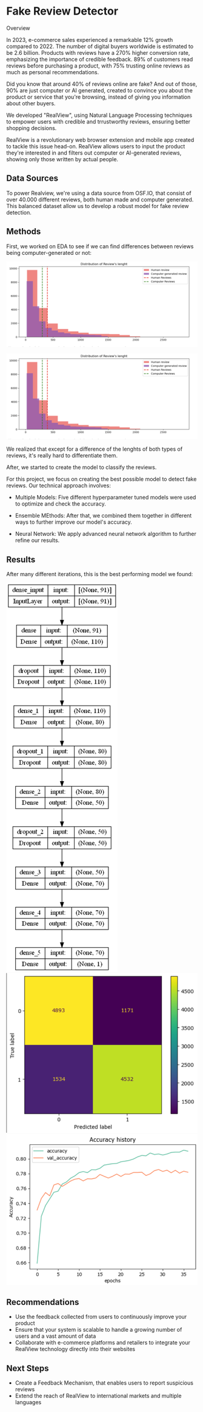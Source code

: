 # Fake Review Detector

Overview

In 2023, e-commerce sales experienced a remarkable 12% growth compared to 2022. The number of digital buyers worldwide is estimated to be 2.6 billion. Products with reviews have a 270% higher conversion rate, emphasizing the importance of credible feedback. 89% of customers read reviews before purchasing a product, with 75% trusting online reviews as much as personal recommendations.
    
Did you know that around 40% of reviews online are fake? And out of those, 90% are just computer or AI generated, created to convince you about the product or service that you're browsing, instead of giving you information about other buyers.

We developed "RealView", using Natural Language Processing techniques to empower users with credible and trrustworthy reviews, ensuring better shopping decisions.

RealView is a revolutionary web browser extension and mobile app created to tackle this issue head-on. RealView allows users to input the product they're interested in and filters out computer or AI-generated reviews, showing only those written by actual people.

## Data Sources

To power Realview, we're using a data source from OSF.IO, that consist of over 40.000 different reviews, both human made and computer generated. This balanced dataset allow us to develop a robust model for fake review detection.

## Methods
First, we worked on EDA to see if we can find differences between reviews being computer-generated or not:

![Lenght's review distribution](images/review_lenght_distribution.png)

![Lenght's review distribution](images/review_lenght_distribution.png)

We realized that except for a difference of the lenghts of both types of reviews, it's really hard to differentiate them.

After, we started to create the model to classify the reviews.


For this project, we focus on creating the best possible model to detect fake reviews. Our technical approach involves:
    
* Multiple Models: Five different hyperparameter tuned models were used to optimize and check the accuracy.
    
* Ensemble MEthods: After that, we combined them together in different ways to further improve our model's accuracy.

* Neural Network: We apply advanced neural network algorithm to further refine our results.

## Results

After many different iterations, this is the best performing model we found:

![Best Neural Network](images/nn_model.png)
![Confusion Matrix](images/confusion_matrix_nn.png)
![Accuracy History](images/accuracy_history.png)


## Recommendations

* Use the feedback collected from users to continuously improve your product
* Ensure that your system is scalable to handle a growing number of users and a vast amount of data
* Collaborate with e-commerce platforms and retailers to integrate your RealView technology directly into their websites

## Next Steps

* Create a Feedback Mechanism,  that enables users to report suspicious reviews 
* Extend the reach of RealView to international markets and multiple languages
    